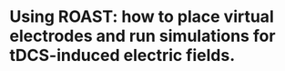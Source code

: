 # Using ROAST: how to place virtual electrodes and run simulations for tDCS-induced electric fields.